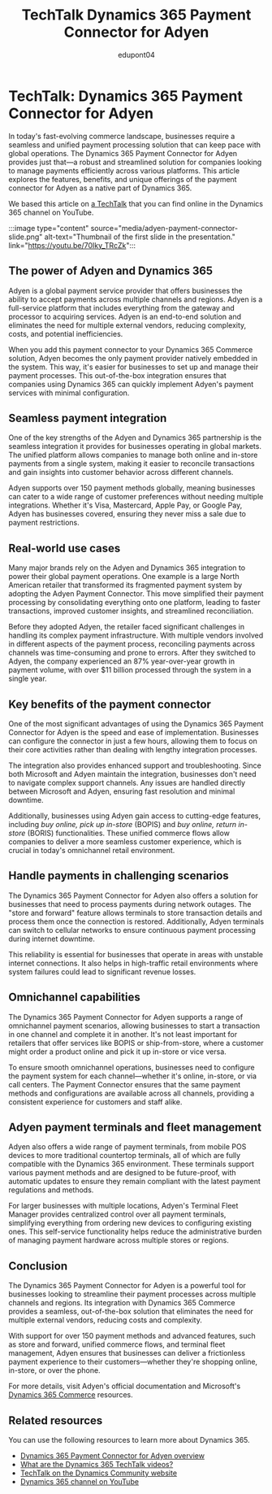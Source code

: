 ﻿---
title: TechTalk Dynamics 365 Payment Connector for Adyen
description: Summary of a TechTalk video that talks about how you can connect your Dynamics 365 solution with Adyen for smooth payment management.
ms.date: 11/05/2024
ms.topic: conceptual
author: edupont04
ms.author: edupont
ai-usage: ai-assisted
---

# TechTalk: Dynamics 365 Payment Connector for Adyen

In today's fast-evolving commerce landscape, businesses require a seamless and unified payment processing solution that can keep pace with global operations. The Dynamics 365 Payment Connector for Adyen provides just that—a robust and streamlined solution for companies looking to manage payments efficiently across various platforms. This article explores the features, benefits, and unique offerings of the payment connector for Adyen as a native part of Dynamics 365.  

We based this article on [a TechTalk](https://youtu.be/70Iky_TRcZk) that you can find online in the Dynamics 365 channel on YouTube.  

:::image type="content" source="media/adyen-payment-connector-slide.png" alt-text="Thumbnail of the first slide in the presentation." link="https://youtu.be/70Iky_TRcZk":::

## The power of Adyen and Dynamics 365

Adyen is a global payment service provider that offers businesses the ability to accept payments across multiple channels and regions. Adyen is a full-service platform that includes everything from the gateway and processor to acquiring services. Adyen is an end-to-end solution and eliminates the need for multiple external vendors, reducing complexity, costs, and potential inefficiencies.

When you add this payment connector to your Dynamics 365 Commerce solution, Adyen becomes the only payment provider natively embedded in the system. This way, it's easier for businesses to set up and manage their payment processes. This out-of-the-box integration ensures that companies using Dynamics 365 can quickly implement Adyen's payment services with minimal configuration.

## Seamless payment integration

One of the key strengths of the Adyen and Dynamics 365 partnership is the seamless integration it provides for businesses operating in global markets. The unified platform allows companies to manage both online and in-store payments from a single system, making it easier to reconcile transactions and gain insights into customer behavior across different channels.

Adyen supports over 150 payment methods globally, meaning businesses can cater to a wide range of customer preferences without needing multiple integrations. Whether it's Visa, Mastercard, Apple Pay, or Google Pay, Adyen has businesses covered, ensuring they never miss a sale due to payment restrictions.

## Real-world use cases

Many major brands rely on the Adyen and Dynamics 365 integration to power their global payment operations. One example is a large North American retailer that transformed its fragmented payment system by adopting the Adyen Payment Connector. This move simplified their payment processing by consolidating everything onto one platform, leading to faster transactions, improved customer insights, and streamlined reconciliation.

Before they adopted Adyen, the retailer faced significant challenges in handling its complex payment infrastructure. With multiple vendors involved in different aspects of the payment process, reconciling payments across channels was time-consuming and prone to errors. After they switched to Adyen, the company experienced an 87% year-over-year growth in payment volume, with over $11 billion processed through the system in a single year.

## Key benefits of the payment connector

One of the most significant advantages of using the Dynamics 365 Payment Connector for Adyen is the speed and ease of implementation. Businesses can configure the connector in just a few hours, allowing them to focus on their core activities rather than dealing with lengthy integration processes.

The integration also provides enhanced support and troubleshooting. Since both Microsoft and Adyen maintain the integration, businesses don't need to navigate complex support channels. Any issues are handled directly between Microsoft and Adyen, ensuring fast resolution and minimal downtime.

Additionally, businesses using Adyen gain access to cutting-edge features, including *buy online, pick up in-store* (BOPIS) and *buy online, return in-store* (BORIS) functionalities. These unified commerce flows allow companies to deliver a more seamless customer experience, which is crucial in today's omnichannel retail environment.

## Handle payments in challenging scenarios

The Dynamics 365 Payment Connector for Adyen also offers a solution for businesses that need to process payments during network outages. The "store and forward" feature allows terminals to store transaction details and process them once the connection is restored. Additionally, Adyen terminals can switch to cellular networks to ensure continuous payment processing during internet downtime.

This reliability is essential for businesses that operate in areas with unstable internet connections. It also helps in high-traffic retail environments where system failures could lead to significant revenue losses.

## Omnichannel capabilities

The Dynamics 365 Payment Connector for Adyen supports a range of omnichannel payment scenarios, allowing businesses to start a transaction in one channel and complete it in another. It's not least important for retailers that offer services like BOPIS or ship-from-store, where a customer might order a product online and pick it up in-store or vice versa.

To ensure smooth omnichannel operations, businesses need to configure the payment system for each channel—whether it's online, in-store, or via call centers. The Payment Connector ensures that the same payment methods and configurations are available across all channels, providing a consistent experience for customers and staff alike.

## Adyen payment terminals and fleet management

Adyen also offers a wide range of payment terminals, from mobile POS devices to more traditional countertop terminals, all of which are fully compatible with the Dynamics 365 environment. These terminals support various payment methods and are designed to be future-proof, with automatic updates to ensure they remain compliant with the latest payment regulations and methods.

For larger businesses with multiple locations, Adyen's Terminal Fleet Manager provides centralized control over all payment terminals, simplifying everything from ordering new devices to configuring existing ones. This self-service functionality helps reduce the administrative burden of managing payment hardware across multiple stores or regions.

## Conclusion

The Dynamics 365 Payment Connector for Adyen is a powerful tool for businesses looking to streamline their payment processes across multiple channels and regions. Its integration with Dynamics 365 Commerce provides a seamless, out-of-the-box solution that eliminates the need for multiple external vendors, reducing costs and complexity.

With support for over 150 payment methods and advanced features, such as store and forward, unified commerce flows, and terminal fleet management, Adyen ensures that businesses can deliver a frictionless payment experience to their customers—whether they're shopping online, in-store, or over the phone.

For more details, visit Adyen's official documentation and Microsoft's [Dynamics 365 Commerce](/dynamics365/commerce/) resources.

## Related resources

You can use the following resources to learn more about Dynamics 365.

- [Dynamics 365 Payment Connector for Adyen overview](/dynamics365/commerce/dev-itpro/adyen-connector)  
- [What are the Dynamics 365 TechTalk videos?](../roles/techtalk-videos.md)  
- [TechTalk on the Dynamics Community website](https://community.dynamics.com/videos/)  
- [Dynamics 365 channel on YouTube](https://www.youtube.com/channel/UC5QxCcXhFFixs1nfmOpJlvQ)  
